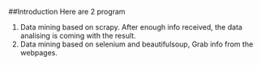 ##Introduction
Here are 2 program
1. Data mining based on scrapy. After enough info received, the data analising is coming with the result.
2. Data mining based on selenium and beautifulsoup, Grab info from the webpages.
